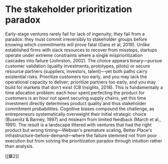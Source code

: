 # The stakeholder prioritization paradox  

Early-stage ventures rarely fail for lack of ingenuity; they fail from a paradox: they must commit irreversibly to stakeholder groups before knowing which commitments will prove fatal (Gans et al, 2019). Unlike established firms with slack resources to recover from missteps, startups operate under extreme constraints where a single misprioritization cascades into failure (Johnston, 2002). The choice appears binary—pursue customer validation (quality investments, prototypes, pilots) or secure resource partners (suppliers, investors, talent)—yet both paths carry existential risks. Prioritize customers too early, and you may lack the operational capacity to deliver; prioritize partners too early, and you may build for markets that don't exist (CB Insights, 2018). This is fundamentally a time allocation problem: each hour spent perfecting the product for customers is an hour not spent securing supply chains, yet this time investment directly determines product quality and thus stakeholder commitment probabilities. Cognitive biases compound the challenge, as entrepreneurs systematically overweight their initial strategic choice (Busenitz & Barney, 1997) and mislearn from limited feedback (March et al., 1991). The result is a landscape littered with ventures that had the right product but wrong timing—Webvan's premature scaling, Better Place's infrastructure-before-demand—where the failure stemmed not from poor execution but from solving the prioritization paradox through intuition rather than analysis.  

[[🟪2]]